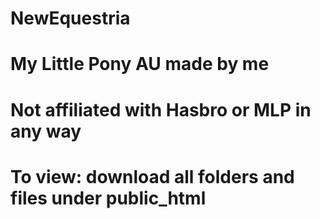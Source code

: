 # NewEquestria
# My Little Pony AU made by me
# Not affiliated with Hasbro or MLP in any way

# To view: download all folders and files under public_html
